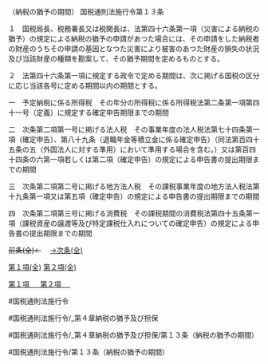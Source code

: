 （納税の猶予の期間）
国税通則法施行令第１３条

１　国税局長、税務署長又は税関長は、法第四十六条第一項（災害による納税の猶予）の規定による納税の猶予の申請があつた場合には、その申請をした納税者の財産のうちその申請の基因となつた災害により被害のあつた財産の損失の状況及び当該財産の種類を勘案して、その猶予期間を定めるものとする。

２　法第四十六条第一項に規定する政令で定める期間は、次に掲げる国税の区分に応じ当該各号に定める期間以内の期間とする。

一　予定納税に係る所得税　その年分の所得税に係る所得税法第二条第一項第四十一号（定義）に規定する確定申告期限までの期間

二　次条第二項第一号に掲げる法人税　その事業年度の法人税法第七十四条第一項（確定申告）、第八十九条（退職年金等積立金に係る確定申告）（同法第百四十五条の五（外国法人に対する準用）において準用する場合を含む。）又は第百四十四条の六第一項若しくは第二項（確定申告）の規定による申告書の提出期限までの期間

三　次条第二項第二号に掲げる地方法人税　その課税事業年度の地方法人税法第十九条第一項又は第五項（確定申告）の規定による申告書の提出期限までの期間

四　次条第二項第三号に掲げる消費税　その課税期間の消費税法第四十五条第一項（課税資産の譲渡等及び特定課税仕入れについての確定申告）の規定による申告書の提出期限までの期間

~~前条(全)←~~　  [→次条(全)](国税通則法施行＿令＿第１４条_.md)

[第１項(全)](国税通則法施行＿令＿第１３条第１項_.md)  [第２項(全)](国税通則法施行＿令＿第１３条第２項_.md)  

[第１項 　 ](国税通則法施行＿令＿第１３条第１項.md)  [第２項 　 ](国税通則法施行＿令＿第１３条第２項.md)  

#国税通則法施行令

#国税通則法施行令/_第４章納税の猶予及び担保

#国税通則法施行令/_第４章納税の猶予及び担保/第１３条（納税の猶予の期間）

#国税通則法施行令/第１３条（納税の猶予の期間）

